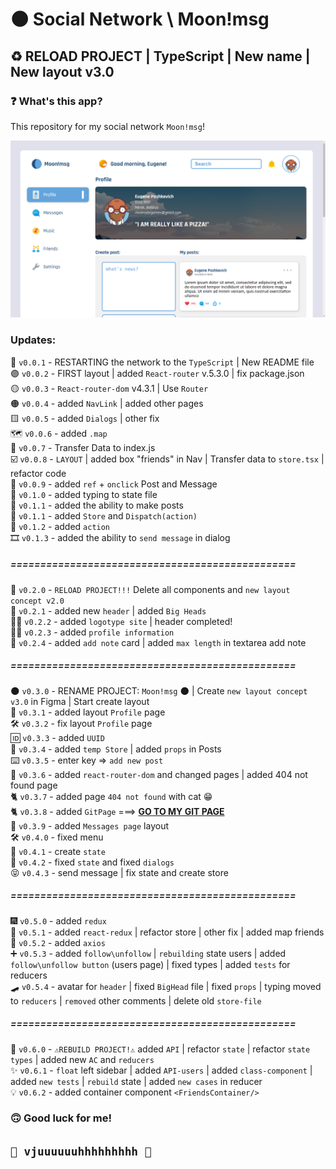 # 🌑 Social Network \ Moon!msg

## ♻️ RELOAD PROJECT | TypeScript | New name | New layout v3.0 ##

### ❓ What's this app? ###

This repository for my social network `Moon!msg`!

![GitHub Light](src/Assets/pres.png)

### Updates:

🔘 `v0.0.1` - RESTARTING the network to the `TypeScript` | New README file  
🟣 `v0.0.2` - FIRST layout | added `React-router` v.5.3.0 | fix package.json  
🟡 `v0.0.3` - `React-router-dom` v4.3.1 | Use `Router`  
🟠 `v0.0.4` - added `NavLink` | added other pages  
🟨 `v0.0.5` - added `Dialogs` | other fix  
🗺️ `v0.0.6` - added `.map`   
🚚  `v0.0.7` - Transfer Data to index.js  
☑️ `v0.0.8` - `LAYOUT` | added box "friends" in Nav | Transfer data to `store.tsx` | refactor code  
🌴    `v0.0.9` - added `ref` + `onclick` Post and Message  
🔧 `v0.1.0` - added typing to state file  
📝 `v0.1.1` - added the ability to make posts  
📨 `v0.1.1` - added `Store` and `Dispatch(action)`  
🎊 `v0.1.2` - added `action`  
🎞️ `v0.1.3` - added the ability to `send message` in dialog

##### ================================================ #####  

🚫 `v0.2.0` - `RELOAD PROJECT!!!` Delete all components and `new layout concept v2.0`  
🤯 `v0.2.1` - added new `header` | added `Big Heads`  
😶‍🌫️ `v0.2.2` - added `logotype site` | header completed!  
🧑‍🏫 `v0.2.3` - added `profile information`  
📓 `v0.2.4` - added `add note` card | added `max length` in textarea add note

##### ================================================ #####

🌑 `v0.3.0` - RENAME PROJECT: `Moon!msg` 🌑 | Create `new layout concept v3.0` in Figma | Start create layout  
📙 `v0.3.1` - added layout `Profile` page    
🛠️ `v0.3.2` - fix layout `Profile` page  
🆔 `v0.3.3` - added `UUID`  
📝 `v0.3.4` - added `temp Store` | added `props` in Posts  
⌨️ `v0.3.5` - enter key => `add new post`    
🔗️ `v0.3.6` - added `react-router-dom` and changed pages | added 404 not found page    
🐈 `v0.3.7` - added page `404 not found` with cat 😁   
🐈 `v0.3.8` - added `GitPage` ===> <b>[GO TO MY GIT PAGE](https://marinadegames.github.io/moon-msg) </b>  
📩 `v0.3.9` - added `Messages page` layout  
🛠️ `v0.4.0` - fixed menu  
🧈 `v0.4.1` - create `state`  
🔢 `v0.4.2` - fixed `state` and fixed `dialogs`  
😝 `v0.4.3` - send message | fix state and create store

##### ================================================ #####

🎆 `v0.5.0` - added `redux`  
🦾 `v0.5.1` - added `react-redux` | refactor store | other fix | added map friends  
📩 `v0.5.2` - added `axios`  
➕ `v0.5.3` - added `follow\unfollow` | `rebuilding` state users | added `follow\unfollow button` (users page) | fixed types | added `tests` for reducers  
🛹 `v0.5.4` - avatar for `header` | fixed `BigHead` file | fixed `props` | typing moved to `reducers` | `removed` other comments | delete old `store-file`  
##### ================================================ #####

📱 `v0.6.0` - `⚠️REBUILD PROJECT!⚠️` added `API` | refactor `state` | refactor `state types` | added new `AC` and `reducers`  
✨ `v0.6.1` - `float` left sidebar | added `API-users` | added `class-component` | added `new tests` | `rebuild` state | added `new cases` in reducer  
💡 `v0.6.2` - added container component `<FriendsContainer/>`  


### 🙃 Good luck for me!

## `🚀 vjuuuuuuhhhhhhhhh 🚀`    


